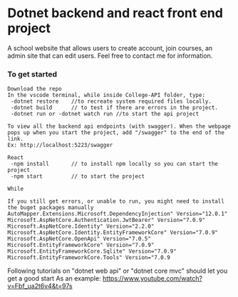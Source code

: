 # Dotnet backend and react front end project

A school website that allows users to create account, join courses, an admin site that can edit users.
Feel free to contact me for information.

### To get started

    Download the repo
    In the vscode terminal, while inside College-API folder, type:
     -dotnet restore	//to recreate system required files locally.
     -dotnet build		// to test if there are errors in the project.
     -dotnet run or -dotnet watch run //to start the api project

    To view all the backend api endpoints (with swagger). When the webpage pops up when you start the project, add "/swagger" to the end of the link.
    Ex: http://localhost:5223/swagger

    React
     -npm install 		// to install npm locally so you can start the project
     -npm start			// to start the project

    While

    If you still get errors, or unable to run, you might need to install the buget packages manually
    AutoMapper.Extensions.Microsoft.DependencyInjection" Version="12.0.1"
    Microsoft.AspNetCore.Authentication.JwtBearer" Version="7.0.9"
    Microsoft.AspNetCore.Identity" Version="2.2.0"
    Microsoft.AspNetCore.Identity.EntityFrameworkCore" Version="7.0.9"
    Microsoft.AspNetCore.OpenApi" Version="7.0.5"
    Microsoft.EntityFrameworkCore" Version="7.0.9"
    Microsoft.EntityFrameworkCore.Sqlite" Version="7.0.9"
    Microsoft.EntityFrameworkCore.Tools" Version="7.0.9

Following tutorials on "dotnet web api" or "dotnet core mvc" should let you get a good start
As an example: https://www.youtube.com/watch?v=Fbf_ua2t6v4&t=97s

<!--
https://www.notion.so/07f326a24db34eec8f9f7bea2c7f22b4?v=6a8d9729ff0a46a48758fbc489275087&p=d171fd63d9bd4e10b7bf631023d0f7f0&pm=s





























vid 20
[20220518_130639]
[06:21] installing router with -npm install react-router-dom	//document object model.
 [21:30] 	///this is to be able to navigate to a new page. [21:30] importing it in App.jx
		import { BrowserRouter as Router, Route, Routes} from 'react-router-dom';
	26:00 explanation of Routes
[28:30]// coding in Home.jsx -it's the homepage.  Introducing <> JSX fragment or React.Fragment.	Note. return ()  you need brackets if you are using more than one element.
//In App.js, we are including different pages with Router, routes and route [38:16]
31:00 TIP "If you have many things in the return statment, use a ( ) bracket"
	Also, you can use <> </>  JSX Fragment
 35:00 creating different paths or links. with <Routes>
	<Routes>
          <Route path="/" element={<Home />} />
          <Route path="/courseList" element={<CoursesList />} />
        </Routes>
										//Using functions
										function VehicleList() {
											const vehiclesRegNo = [
											{regNo: '66'}, {regNo: '61'}, {regNo: '32'},	//is this an array of string? or objects?
											];
											return(
												<table>...</table>
											);
										}

										//We are assinging the data (regNo) to a new const newList
										const newList = vehiclesRegNo.map((objectsOrX) => {
											return objectsOrX;	//newList will become an array of objects if you return the whole thing. It's dynamic
										});						// if you return objectsOrX.RegNo then it will become a list of string.

										//Example 2	Here we instantiate a new type with a property vehicleItemProperty to hold all the things inside vehiclesRegNo.
										{vehiclesRegNo.map( (propName) => (
											<VehicleItem vehicleItemProperty={propName} Key={propName.regNo}/>
											)
										)}
										vehiclesRegNo.map // vehicles has a lot of car objects. vehiclesRegNo is
													 // an array of objects. map is an advanced for loop
													 // that loops through the entire list.
										variableName 	//... accessing what's inside, so it's a property

										VehicleItem vehicleItemProperty	// here we create a new instance of VehicleItem.
															// "egenskapen" is what he calls VehicleItemProperty.
															// is vehicleItemProperty the name? No, It's a Dynamic property.
															// Which we can use as argument else where.

										[40:43]//Example 3 A function that recieves VehicleItemProperty [40:43]
										function VehicleItem({ vehicleItemProperty }) {
											return(
											<tr>
											<td>{vehicleItemProperty.regNo}</td>
											</tr>
										);?}
										//OR we can use props to access everything without knowing what's in it.
										function VehicleItem(props) {	// props can be used to get EVERYTHING in VehicleItem.
											console.log(props);			// Or we can use function VehicleItem(vehicleItemProperty)
										}
										////////////////[1:46:00] How to use a function that creates an action on click in a page777777777777
										const onEditClickHandler = () => {
											console.log(`ska uppdatera bilen ${vehicle.regNo}`)	//'' and ´´ is different or `` shift click
										};
											//and you place the other part on a html element
										<span onClick={onEditClickHandler}>	//if you place {onEditClickHandler()} the bracket () means do it all the time.

										////////////////////////////////////////////////////////////////
42:00 Building Navbar. //It should be placed below <Router> and above <main>
		46:00"Don't bother typing the li and u tags. We''' be removing them"
!NOTE!//he uses id='navbar' and className="text-primary"
			id's for bigger parts/sections and className for miscellaneous
37:40 Lär dig react ORDENTLIGT -Michael Gustavsson
[41:00]Creating Navbar(){}	//theres a wrong way to do it (without using import { NavLink }
	///With this we place two pages. A Start sida and lager fordon, which shows list of cars.
[1:23:00]//CReating AddVehicle(){} [1:23:00]. With the form tags filled in AddVehicle.jsx, we include the route -link to the new page in App.jsx
	///and add the button in the navbar to the new page.
1:28:00 FORM Creating Put method.

const [useCourseNum, setCourseNum] = useState('');	//<--

  const onHandlerCourseNumTextChange = (e) => {
    console.log('texten är ändrad');
    console.log(e.target.value);
    setCourseNum(e.target.value);	//
  };

	<div className="form-control">
              <label htmlFor="">Course Number</label>
              <input
                onChange={onHandlerCourseNumTextChange}
                value={useCourseNum}	//<--
                type="text"
                id="courseNumber"
                name="courseNumber"
		/>
	</div>

									[2:05:20]/////////////////// Sending vehicles to database/////////////
								const saveVehicle = async (vehicle) => {		//the above function didn't have anything inside the ()
									const url = `${process.env.REACT_APP_BASEURL}/vehicles`; //changing the link
									const response = await fetch(url, {
										method: 'POST',
										headers: {
											'Content-Type':'application/json',
										},
										body: JSON.stringify(vehicle),
									});
									console.log(response);

									if(!response.status >= 200 && response.status <= 299){
									console.log('Bilen är sparad');
									console.log(await response.json());
									} else {
										console.log('Det gick fel någonstans');
										console.log(await response.json());
									}
								};		//you do use semi colon here...


  //In the console, we see "SyntheticBaseEvent" -"Det är häftiga saker detta" //I need to think in this way when I see complex functions.
	//"Det man är ute efter är " target: input#regNo
							<NavLink to='/add'>Lägg till</NavLink>
						[1:33:0 ]//Data bindning	[1:33:0 ] First we build for "Registreringsnummer". Now we build the remaining [1:47:30]

							<input value={regNo} type='text' id='regNo' name='regNo' />	//we want to get a input value={regNo} and we want to bind it.
							<input onChange={onHandleRegNoTextChanged} value={regNo} type='text' id='regNo' name='regNo' />	//onChange={onHandleRegNoTextChanged} -this tracks what's being changed in the textbox??

							//[1:33:30] we need to import useState and define addVehcile function
							import { useState } from 'react';

							function AddVehicle() {
								const [regNo, setRegNo] = useState('');		//this makes regNo be accpeted at the value={regNo}

								let vehicle = {			//we are creating a vehicle object
									regNo: regNo		//since both have the same name, you can simply have it as regNo.
								}

								const onHandleRegNoTextChanged = (e) => {
									console.log("Text är ändrar")
									console.log(e.target.value); ///the console.log just displays it for us to see in the debugeer
									setRegNo(e.target.value);	//this records what you type in the form.
								}

								const handleSaveVehicle = (e) => {
									e.preventDefault();		//what does this do????

									console.log(vehicle);
								}

								return (
								<>
								<label htmlFor=''>Registreringsnummer</label>
								<input
								onChange = {onHandleRegNoTextChanged}
								value={regNo}
								type='text'
								id='regNo'
								name='regNo'
								/>
								);
							}
					//Adding the rest of the properties [1:50:27]
					[2:00:00]//Adding an img DEFAULT item to function AddVehicle().. [2:00:00]
					[2:03:26] [2:05:20] // saveVehicle(vehicle) => { }		//to database [2:03:26] [2:05:20] there is code below


					[2:04:00]//Loading a list of vehicles through Get method [http {"list"}] [2:04:00]
					const loadVehicle = async () => {
						const url = `${process.env.REACT_APP_BASEURL}/vehicles/list`; //we are using back ticks ``
						const response = await fetch(url);

						if(!response.ok){
							console.log('Hittade inga bilar, eller så gick något fel');
						}
						setVehicles(await response.json());
					}

2:11:00 Method for sending data to the database.
	Also where to see the incoming data in the console.
Error -I am pasting the wrong address.. Not sure if it needs to be get all vehicles or link for the post method...
						//we returned empty console.log(await response.json()); which gave an error.
						"Find out why after the break!"[2:15:00]
2:16:00 	We will not learn about how to set requirements on what to properties to have when sending a Post request.
			And those information will be found in the API documentation.
	ERROR I had an 404 error and not sure what I changed, but seems to work!?

	const saveCourse = async (course) => {
    const url = `${process.env.REACT_APP_BASEURL}/courses/AddCourse`;
    const response = await fetch(url, {
      method: 'POST',
      headers: {
        'Content-Type': 'application/json',
      },
      body: JSON.stringify(course),
    });
	---------------------------
	<form className="form" onSubmit={handleSaveCourse}>
            <div className="form-control">
              <label htmlFor="">Course Number</label>
              <input
                onChange={onHandlerCourseNumTextChange}
                value={useCourseNum}
                type="text"
                id="courseNumber"
                name="courseNumber"
              />
            </div>

										[2:19:30] Quick explanation on how the methods are connected. saveVehicle and the above. [2:19:30]
										2:31:43//Edit vehicles 2:31:43		process{a) create a EditVehicle.jsx file. You'll have funtions there and then export it.
																			b) in App.jsx, you'll import it and add the <Route path='/edit/:id' element={<EditVehicle />} />}
2:33:00 So far the Routes are looking like this
		 <Router>
      <Navbar />
      <main>
        <Routes>
          <Route path="/" element={<Home />} />
          <Route path="/courseList" element={<CoursesList />} />
          <Route path="/addCourse" element={<AddCourse />} />
          <Route path="/editCourse/:id" element={<EditCourse />} />
        </Routes>
      </main>
    </Router>
										2:35:00//  import { useNavigate } from 'react-router-dom'; //we use this to navigate "kod mässigt?"
	function onEditClickHandler() {
		navigate(`/editCourse/${course.courseId}`);
	  }

2:39:00 Using incoming id to EDIT a object PUT method
						import { useParams } from 'react-router-dom';
2:42:00	initiate it :   const params = useParams();

	useEffect(() => {
		fetchCourse(params.id);
	}, [params.id]);

	const fetchCourse = async (id) => {
    const url = `${process.env.REACT_APP_BASEURL}/courses/${id}`;		//we use the id that is from params
    const response = await fetch(url);

    if (!response.ok) {
      console.log("Couldn't find course, or something went wrong...");
    }

	const course = await response.json(); //<-- here we have the entire object, with id...
    console.log(course);
    setCourseId(course.courseId);
    setCourseNum(course.courseNumber);
    setCourseName(course.name);
    setDuration(course.duration);
    setDescription(course.description);
    setDetails(course.details);
  };
										2:55:00		//	making the Put fucntion and the save function
										[3:10:00]//Adding extra steps to hide or veiw data [3:10:00] Adding an ResponseVeiwModel in Vehicles-API,
											//creating JsonSerializer in [HttpGet("list")] method
										2:20:00?//Documentation for swagger 2:20:00? [ProducesResponseType(StatusCodes.Status200OK)]
										2:33:00//<PropertyGroup> settings 2:33:00
2:53:00 Putting together two properties or Joining them... ex: vehicleName: 'Volvo XC90'
			setMake(vehicle.vehicleName.split(' ')[0]);
			setModel(vehicle.vehicleName.split(' ')[0]);

										2:53:00// Om Async await. tre olika sätt att kommunicera.
2:55:00 Micheal shows the API endpoints.. not entirely :'(
2:58:... We see how to use id to send the request. But it's a bit confusing.
	After getting the object. A) we set it in useState.
	B) we use it in value={useCourseId} in the html
			<input
              onChange={onHandlerCourseIdTextChange}
              value={useCourseId}
              type="hidden"
              id="courseId"
              name="courseId"
            />

	C) when onChange={onHandlerCourseIdTextChange}, if change happens, we store that in useState
		const onHandlerCourseIdTextChange = (e) => {
			setCourseId(e.target.value);
		};

	D) Finally, when save btn is pressed, we send the data
		const handleSaveCourse = (e) => {
			e.preventDefault(); //don't act (form) in the standard way when we submit(to empty field, reload page, etc).
			const course = {
			  courseNumber: useCourseNum, //if both variables have the same name, you can simply use it once 220518_13 1:45:00
			  name: useCourseName,
			  duration: useDuration,
			  description: useDescription,
			  details: useDetails,
			};

			console.log(course);
			saveCourse(course);  //Ans: We don't need to send the object with id...
		};

		const saveCourse = async (course) => {
			const url = `${process.env.REACT_APP_BASEURL}/courses/ReplaceCourse/${useCourseId}`;	//It's so easy to make error with the api link..
			const response = await fetch(url, {
			  method: 'PUT',
			  headers: {
				'Content-Type': 'application/json',
			  },
			  body: JSON.stringify(course),
			});
			console.log('Here is the response:');
			console.log(response);
			if (response.status >= 200 && response.status <= 299) {
			  console.log('Course is saved');
			} else {
			  console.log('something went wrong while saving course');
			}
		};

										3:04:00//MicroServices 3:04:00. Kuberneties is a deligating service/program that does the smart architect for you
3:14:00 showing the right way to have backend code in Node js?
	It needs to be a ResponseViewModel that is being returned
3:26:00  I need many to many relationship between users and courses they are studying..
- you should choose a category, choose a course, look at the detail, then register to the cours
									3:27:00//Talking to external API 3:27:00







vid 19
[20220518_091607 09:50] React Router
05:00 css, shows what changes he's made
// ESLint. [17:00] Helps you with javascript coding. [21:00] Repetition
	///Font awesome is mentioned to bring fonts.
	//More explanation regarding how Javascript works [36:30]
		"You can use props instead of a specific {object?}" with curly bracers, you break down and choose specific object
// Adding a Component Folder [50:45]
[45:37] How to DEBUG with the browser
1:15:00 creating the navbar
// [1:15:30] Moving the css files from Public folder to src Folder (change the script or code from index in Public to App.js in src Folder
1:21:00 right click the reload icon on the browser to empty cashe
// [1:23:30] adding edit and delete logo in the VehicleItem.jsx
// Händelse hantering. ie edit and delete logo, adding functions..
1:25:00 place the fontawesome in public>index.html //where the "root" id is.
// [1:48:00] USing an API!
	/// starting the API with -dotnet run
	///You might have to change the port. Go into Properties and launchSetting.json
1:33:00 cloning the react project from github.
1:40:00 onClick event. On edit method

Getting the api endpoints |Life cycle hook event
1:49:00	"IF YOU HAVE PORT PROBLEMS" in launchSettings.json
	/// change the port to something else. 7247/7237 and 5246/5146?  <- This is how we let the react get data from mvc backend project
[1:51:00]//  Building function to bring the data //LOADING in the API data
	// we need a useEffect funtion to use the incoming url BUT YOU will get an error
2:01:00 "We get an error" Failed to fetch...

2:01:00] We add the JS port to the .net API by adding it in the Program.cs
builder.Services.AddCors(options => {
	options.AddPolicy("WestcoastCors", policy => {
		policy.AllowAnyHeader(); policy.AllowAnyMethod();
		policy.WithOrigins("http://127.0.0.1:5500", "http://127.0.0.1:3002")
	})
})
"Spent MANY hours on this error. My api didn't have an https, it just had an http. So the link I was calling from the react was wrong. "
"answer was given in 2:36:00
// Changing the link from hardcoding it to moving it to a proper place
[2:08:30]"Placing it in .env" inside the root folder.  with REACT_APP_BASEURL

		const url = `${process.env.REACT_APP_BASEURL}/vehicles/list`;
		const reponse = await fetch(url);
				//Dont forget to restart your React app
// the useEffect() DANGER. [2:27:20]
	///Don't fully understand how the flow of this works. But he explains during the end of the video a few times.
		"needs two function, the second function does a update-method."
		///If you see just square breackets, it means it's expecting an array
2:24:00 using useState

vid 18 0809
[20220517_130531]
[41:32] We are convinced that react is the shit. And it starts here
53:00 installing node
1:29:00 installing react app
/REACT
		///	-npx create-react-app .		"The dot . meanns make the project inside the folder called react-app? YES
		/// -npm install 		//You need to have node_modules in your project. BUT I DID. Couldn't get the website to launch without it
		///	NOT NEEDED UNLESS...-npm i -g npx 	"-g means to install the name npx" i means..
		///	-npm start
		///
		/// Had an issue with "npm" not working(windows) ERROR: global, local deprecated...https://github.com/npm/cli/issues/4980
			///solved it by following the link above.
// FInd jobs close to you and see what they need <<<<<<<<<<<<<<<<<<<<<<<<<<<<<<<
>rm -rf nameOfTheFolder		//this deletes the folder
    >mkdir react-app
    >npx create-react-app .

1:41:00 Explanations for what all files do
	package.json is aslo called npm package file.
[1:43 40]	Two extensions to help with code. Jest and Jasmine
[1:53: 20] Extension neede ES7: ES7 React/Redux/GraphQL/React-Native snippets
	//Jasmine - Behavior-Driven JavaScript
[1:55:00]// after deleting things, we are coding in src Folder, in index.js
2:00:00	babeljs.io//Babel - tranforms JS to "real" js? Turn JS to another format, like scriptJS
// We create a new file called App.jsx, there we are the html things,
	// where we export and then import into index.js in the same src Folder.

2:16:00 Learning how to create a component that can be used inside App.jsx
2:20:00 A Module has multiple components.
2:35:00 Had an issue with a component cause I imported wrong.
[2:41:00]// Creating CSS . //Making things dynamic, as in using properties
[2:51:00]// from data?  // [2:58:35] Placing in huge data and calling
3:00:00 used a array and used them in the component with .map function.
3:04:00 But instead, we would like to send the whole array!
3:10.00 Destructuring... {}//don't FORGET to add the curly bracers
		Instead of porps, if you know whats coming in, you can call it by its name {don't FORGET to add the curly bracers}so you can skip using "props"

		function CoursesItem(props) {
  console.log(props);
  return (
    <tr>
      <td>{props.course.CourseNumber}</td>
      <td>{props.course.Name}</td>
      <td>{props.course.Duration}</td>
      <td>Things</td>
    </tr>
  );
}

export default CoursesItem;




[3:11:50]	//it in VehicleList.jsx  // Short summary
3:11:00 How components work. Is it better to use .map on a parent component instead of sending it down?
	A. We create a simple, empty component (<Vehicle_list />), in there there are tons of code and a head and body table that will show a list of vehicles. We'll have a simple component to display the repetetive vehicle list.
    //Since I don't care much for mastering programming with code, I should be able to maintain it for a job, its the entry to IT. What will I move to? Writing? managing people? Manager! A guy from Uppasala university named it as soon as he heard me explain what I like. Managers are quite dumb?
    https://github.com/MichaelGustavsson?tab=repositories



vid 17
[1:56:00][20220517_090026]	Razor pages  Creating Add car function

vid 16
[20220512_090134] Starts by talking about the project, maybe continues with the jsAPp and Razor pages starts at [2:31:00]
 - js the definitive guide 7th edition
 learning javascript Ethan Brown, JAva script design patterns Addy Osmani

vid 15
[20220511_125700] search functions and more. AT
19:00 creating HttpPost method
//NOTE //don't use model as a variable name "model" since in MVC it is being used as a ley word
36:00 //you don't need to add asp-controller=" " if you are getting it from the same somethingsomething..
42:00 using a tag in the view model to alter the name of the property so you can have a unique/diff name for display. RegNo can be turned to RegistrationNr on the web
		[Display(Name = RegistrationNr)]
1:31:00 sudo class? css based on the condition of an element. ex hover
			.btn:hover {
			  background: #888;
			  color: #333;
			  font-weight: bold;
			}
1:41:00 TIP. Before you complete the whole method, you can create how it will look like when completed, before building the method
	 [HttpPost("Create")]
        public async Task<IActionResult> Create(CreateCourseViewModel course)   //don't use model as a variable name since in MVC there is key word "model" is being used
        {
            if (!ModelState.IsValid)
            {
                return View("Create", course);
            }
            return View("CourseSavedConfirmation");
        }
2:08:00 completed post method. Starting of how to creat a global css variable for color.
2:16:00 moving css to another file.
2:27:00 We start the JS app.!!
2:31:0 install live server

vid 14
20220511_100737 --------------------------------
We are creating the Details page. 18:00	You need [HttpGet("Details/{id}")] above the method.
"TIP Before building the method or JavaScript, try testing if you can reach the site!!!"
27:20 slice(0, -1) javaScript method where you take a string and choose which part you want to keep and which to remove.
			0 means starting from 0 index, and -1 is removing the last index.
45:00	Working on Details method.
49:00  GOt an error:	Operator '??' cannot be applied to operands of type 'Task<CourseViewModel?>' and 'CourseViewModel'
		//Due to course variable missing a await...
		method for detail method.
1:13:00 css for detail page

[1:38:30] Needing Json serializer settings so program can read incoming data
[1:55:00] We create a model class VehicleServiceModel where we put in the hosting link and Json serializer through constructor so we can call it in the methods.
[2:23:50] PRESENTATION on MVc model? The timestamp will show you what Action methods can return
[2:35:00] Setting up app.MapCOntrollerRoute in Program.cs to automatically route to a certain place?

vid 13
20220510_130556 Continuing css----------------------------------------------
	17:30	aspect ratio calculator. working with img is hard in webapplication. //Tip: Get pictures that are 2000-5000 px big.
    23:00 WHich picture format to use? If its a foto: jpg, a drawn thingy: png, Else svg?
		33:00 never re-use id on the same page twice id="navbar"
35:00 Using javascript to have a pop up effect when you click on a container
	 &nbsp; non breaking space?`45:25
1:26:00 still building the pop up effect on items. 1:31:30 Explanation. Error with JS, needed to remove a line below at line 31.
1:49:00 Css for the pop up effect
		2:34:10 creating a button
	3:00:00 Moving css code to another file, and using @RenderSection("styles", false) in the @ _Layout.cshtml
		"similarly for scripts"
3:12:00 how to place a javascript file in the right index file.

vid 12
[20220510_090125]
05:30 ish, in app.development.json, we can change the port number where the project starts.
29:00	To be able to run the debugger with both projects in the main folder, you need to remove .vscode folder everywhere
except the main project folder.
In the launch.json folder. We are changing
			"program": "${workspaceFolder}/WCC-API/bin/Debug/net6.0/WCC-API.dll", to
			"program": "${workspaceFolder}/Clients/MvcApp/bin/Debug/net6.0/MvcApp.dll",
					In "env": we'll add another line, so it looks like this
					"env": {"ASPNETCORE_ENVIRONMENT": "Development",
							"ASPNETCORE_URLS": "https://localhost:5000"}
	We also add another element for API project, where there is two difference.
	  "program": "${workspaceFolder}/WCC-API/bin/Debug/net6.0/WCC-API.dll", and
	  "ASPNETCORE_URLS": "https://localhost:5001"							Look at 35:30

In the task.json folder. We are changing         "${workspaceFolder}/WCC-API/WCC-API.csproj", to "${workspaceFolder}",
													So removing the path and leaving the root folder.

-------------"This way you can run different projects together in the debug mode"--------------
A bit confusing, but we are changing the element with API to 5001 and changing the development.json in the MVC-APP to 5001...
49:00 In MvcApp, in appsettings.Development.json, you change the port to 5001 when you want to debug, otherwise have the default or where the web site is run on.
"YOU CAN have the same ip port for debug, then you need to make sure you're not running the program while debugging..."

52:30 NOTE: Run the api first (debugging), then the client
50:12 To know which port number you need to have in MVCapp, run the API project with dotnet watch run, and use that port

"LOAD DATA"
56:00	If you want to add in data automatically, you can follow here.
	///After filling in the code 1:06:00
	"dotnet ef database drop --force" and "dotnet ef database update"

1:39:00 ViewBag is dynamic and ViewData is like a dictionary?
//----------------------HTML and CSS----------------------// 1:36:00
1:49:00 creating nav bar. //obs! navbar needs to be id="navbar" and not class...1:52:10
	ul>li*4>a creates a list of a tags
1:55:00 	rem means relative to default value, 3 rem is 3* default
2:05:00 CSS babyyyyyy
2:10:00	We used fonts from Font-Awesome ///step 1 Choose a logo https://fontawesome.com/search?s=solid%2Cbrands
	///step 2.https://cdnjs.com/libraries Search for Font-awesome
	"How to place a logo, do the above steps"
2:19:00 Tip! Keep your css organised. Have your elements up, and classes below.
2:32:00 Creating a link to Våra bilar
2:42:00 Why isn't the image link working?
2:43:00	//Building the Course list page, trying to add img to the list.
2:58:00 //Fixing gallery-wrapper. with display: grid; grid-template-columns: repeat(4, 1fr);

vid 11
[20220505_130015 30:00]
	//We are building a MVC model and not Razor pages, so we deleted the css file, js file and erase everything except the @RenderBody() in the sharedLayout page.
	https://fonts.google.com/specimen/Poppins?query=poppins
	06:06 adding fonts to the library (Poppins and Roboto are simple)
	10:30 Adding the css styling to the _Layout.cshtml file
	<link rel="stylesheet" href="~/css/styles.css">
	19:40 //We have a controller(Vehicles), in it a method called index(). We create a View-file that will run the Index() method
	"So that file will be called Index.cshtml". 23:00. "We create a new Razor page file but delete the razorpage code and controller extention"
			"-since we are using a MVC project." With CS-code, we don't have any handholding so we have to create all the files ourselves.
	[32:00]//with @ _Layout.cshtml (the main page) we can add the different tabs in the page
	33:00 adding a nav tab with a link a-tag in _Layout.cshtml
	                <li><a asp-controller="Courses" asp-action="Index">Courses</a></li>

	"short hand for createing elements" ul>li>a "will create unordered list, a list and inside a link"
	[35:00]//HttpClient(); [35:00] Using Tag helper in the cshtml file to conntect to the controller.
	asp-controller="Vehicles" asp-action="Index"

Connecting to the API 40:00
	///We add our Get-method [41:19]
	[51:38]using var http = new HttpClient();
	var response = await http.GetAsync(url);
	///url is "https://localhost:####/api/v1/vehicles/list
	///Talk about Garbage collector
	57:39 "Under the map .vscode > launch.json > you can change in which order things are run"
	1:01:00 "How to debug and look at what's coming in"
//We run into an error when we try Debugger
	We solve it by running the api and the mvcApp in different VS-code. Due to mapstructure mechanics,
	the debugger runs everything at once. 58:00
	"You can run the debugger .NET Core Attach but you need to type something to make it work, its an extension maybe?" 1:26:00
1:20:00 Back from break. HTTPS development certificate
	If you don't have this, you can run the Terminal as Admin and type
	-dotnet dev-certs https --trust
//Second debugger run 1:30:00
1:31:00 //Creating a View Model 1:31:00 to take in the data thats coming in.
	The data thats coming in is screwed and since it doesn't match our viewModel properties, we need to fix it. 1:37:30
1:45:00 "Model folder in MvcApp is for classes which has methods that talks to the REST api"1:45:00
		Is that affärs logik, in the presentation picture?
///Instead of using in Courses Controller
	var options = new JsonSerializerOptions
      {
        PropertyNameCaseInsensitive = true
      };
								///You can use in the CoursesViewModel.cs, but it will clutter the file. 1:48:300
								[JsonPropertyName("CoursesId")]	//so we don't use this

1:54:00 using VehicleServiceModel to JsonSerializerOptions and returning the base url for the method.
1:52:00 //Moving the logic above to the right place, which is the Model folder. 1:52:00
1:55:00 //creating baseUrl in appsettings.Development.json so it can be reused. 1:55:00
	_baseUrl = $"{_config.GetValue<string>("baseUrl")}/course";

//Using Repository Pattern by creating a CourseFunctionsModel file under Model folder, and having the functions
that has to do with talking to the API in there. 2:00:00 around here

			//Theory.
				///Michael is showing 2:30:000 how you can send ViewData from the Controller [ ] This could be worth experimenting
			In controller: ViewBag.Message = "Passa på at köpa...";  In View file: <div>Dagens meddelande är: @ViewBag.Message</div>
			2:35:00///In Program.cs you adjust how the routing is done.
				app.MapControllerRoute(
					name: "default",
					pattern: "{controller=Home}/{action=Index}/{id?}");

					/// You can use HTTP tag above the methods or Class file where you change the name of the default route.
					[Route("[controller]")] above the class CourseController, can be changed.
					"If you dont have any Http tag above a method, by default it's [HttpGet]"
			Razor notes @ symbol can be used in different ways. 2:45:00
	//CoursesController
		public async Task<IActionResult> Index()
			{
				try
				{
					// ViewData["CourseID"] = "A million ID's";
					var courseService = new CourseServiceModel(_config);
					var courses = await courseService.ListAllCourse();
					return View(courses);
				}
				catch (System.Exception)
				{
					throw;
				}
			}

	//Courses>Index.cshtml
			@model IEnumerable<MvcApp.ViewModels.CourseViewModel>

			@{
				ViewData["Title"] = "Available Courses";
			}
			<h1>@ViewData["Title"]</h1>

			<article>
				<section>
					@* <div>Hey @ViewData["CourseID"]</div> //this is commented out *@
					<h3>Check our available courses</h3>
					@foreach (var course in Model){
						<div>
							<a asp-controller="Courses" asp-action="Details">@course.CourseNumber @course.Name</a>
							<p>@course.Duration</p>
							<p>@course.Description</p>
						</div>
					}
				</section>
			</article>

2:58:00	//We are adding a @ tag in the View file to tell where the data is coming from
	@model IEnumerable<MvcApp.ViewModels.CourseViewModel>
	///We fill in the view file with @ tag helpers to bring in the data. I don't fully follow here. [ ]
//We need to have HTTP tags above the methods to diffrentiate them. ??? asp-action="Details" didn't help...
		<a asp-controller="Courses" asp-action="Details">@course.Title</a>
		///asp-controller="Courses" means it will look at CoursesController. ///You don't need to type COntroller.
		///asp-action will search for the method name, BUT why didn't it work?
3:09:0	with [HttpGet("{id})], the methods stay unique, otherwise they are the same (ERROR AmbiguousMatchException)
3:12:00 //BAD practice. You must send in the return View("what the method name is", object)


vid 10
20220505_090110 MVC PROJECT
"Links"
app.diagrams.net 	For building diagrams. //under software, you will find database diagrams
namecheap.com 		"Domain names, "
netify.com - where you can host your website (react or html/css)

[ 1:21:30]	Theory starts on WEB
		Utvecklingsverktyg -1:22:10
		Hosting - 1:28:19	Exekveringsmodeller??(client or serverside)
		MVC design mönster 2:00:00

"mest vanligaste design mönster idag?" 	In ASP,pure JS = it's MVC.  React/Single page app = MVVM

//MVC asp code starts at [2:19:30??]
-dotnet new mvc -n MvcApp

-dotnet sln add Clients/MvcApp/		"Connecting the project with the MVC. OBS be on the parent folder"
//Client is a new folder that you can create with -mkdir Foldername
	"för att bli en duktig utvecklar måste man förstå, inte som de googlande utvecklare"
//Deletes folders and content from js and css [2:49:00]. At [2:59] he adds the Html: 5 semantic? in the _Layout.cshtml
	@RenderBody()
2:43:00 How to publish 	>dotnet publish
2:49:00 Start deleting unwanted files
2:56:00 editing _Layout.cshtml
	use autocomplete "html5" to auto complete html template.

Vid 9
20220505_090110 	There was discussion on [authenication] tag not working.
		discussion on what framework is good
	04:00 He mentions working with cookies is easier. I NEED A TUTOR, How do they learn all this
	40:00 we are git-cloning ITHS-STHLM-Westcoast-Cars-Starter

	43:00 Display of whats in the Auth controller from the project!!
	48:30 < ls -al // shows all the files in the folder
			< rm -rf .git 	//removes the git file. After this he creats a new git
							< git init, git add ., git commit -m "init"
			Disscussion on droping the database when creating new coloumn. You don't need to. Just set it to null when it's deleted.
			Unless when we added manufacturers.
	51:40 app.diagrams.net
	1:21:00	Presentation. WHat are the tools, hosting sites, where there api's end up?
			cheap hosting namecheap.com, app.netify.com?
	2:17:00 starting the web?
	2:20:00 dotnet new mvc -n... starts creating the project
	2:22:25 starts coding. Installs: > sln add. Clients/MvcApp/  ...// adding a mvcapp?

Vid 8
20220504 13...
		05:00 UsermManager<IdentityUser> is needed
		//Constructor will look like this
		public AuthController(IConfiguration config, UserManager<IdentityUser> userManager, SignInManager<IdentityUser> signInManager)
        {
            _signInManager = signInManager;
            _userManager = userManager;
            _config = config;
        }
		00:09:30 creating a Post method [HttpPost("register")] to register a new user...
        23:00 checking user password
		34:00 Refactoring CreateJwtToken
		39:00 registering a user acction that can login.
		1:22:00 added claim IsAdmin in RegisterUserViewModel
		1:25:00 user, new claim("Admin", "true"));
		2:30:00 Use Roles
			add RoleManager<IdentityRole> in AuthController as dependency injection


 Vid 7
20220504_morning 12:00 If your getting Michaels project from github, do a >>dotnet restore .Due to bin and obj being ignored by his github, which you need.

		25:00 var claims = new List<Claim>{
					new Claim(ClaimTypes.Name, userName),
					new Claim("XYZ", "Value")
				};
		41:18 how to protect your endpoints with[Authorize]
		46:00 How to set up shortcut on URL in postman (New Environment)
		51:00 Pipeline, fixing middlewear
		59:00 adding "app.UseAuthentication();" in program.cs
		1:25:00 configure authentication in pogram.cs
			//Authentication configuration
			builder.Services.AddAuthentication(options =>
			{
				//defaultAuthenticationScheme and DefaultChallengeScheme
				options.DefaultAuthenticateScheme = JwtBearerDefaults.AuthenticationScheme;
				options.DefaultChallengeScheme = JwtBearerDefaults.AuthenticationScheme;
			}).AddJwtBearer(options =>
			{
				options.TokenValidationParameters = new TokenValidationParameters
				{
					ValidateIssuerSigningKey = true,
					IssuerSigningKey = new SymmetricSecurityKey(
						Encoding.ASCII.GetBytes("Kasdf kje+dsg ksajf 98u4tlxc vfcdsjfg498a lmöasdflkerp")
					),
					ValidateLifetime = true,
					ValidateAudience = false,
					ValidateIssuer = false,
					ClockSkew = TimeSpan.Zero
				};
			});

		1:39:00 Moving the key into appsettings
		1:44:00 pasting the auth token into the auth tab in Postman... You first need to run the login method to get the auth token, now you use it on other places where it is needed.
		1:47:00 [authorize(policy: "admin")] - to restrict who has asscess to the methods
        	You define these policies in program.cs
			//Configure and create policies
			builder.Services.AddAuthorization(options =>
			{
				options.AddPolicy("Admins", policy => policy.RequireClaim("Admin"));
			});
        2:00:00 new information on the token.
        2:16:00 when using auth token, use Bearer token (under Auth tab)in Postman
		2:20:00 downloading Nuget aspnetcore.identity, JwrBearer, FrameworkCore, Sqlite, Tools,
			Microsoft.AspNetCore.Identity by Microsoft
			Microsoft.AspNetCore.Identity.EntityFrameworkCore by Microsoft
			Microsoft.EntityFrameworkCore by Microsoft
			Microsoft.EntityFrameworkCore.Tools by Microsoft
			Microsoft.EntityFrameworkCore.Sqlite by Microsoft


        2:27:00 building the ApplicationContext (Db connection)
		2:34:00 configuring middleware for Identity	in program.cs

        2:45:00 settings for password, etc..

Vid 6
220503 13.. more . Around 2:30:0 we start with security. he creates a security demo, which I'm not sure if its connected to the project
		we start with building methods for the repo class.

		04:00 Question. In Category/Manu..Repo We have a SaveAllAsync(). code> return await _context.SaveChangesAsync() > 0;
		09:00 for controller to get in repo class with its own context manupilation, we need dependency injection.
		builder.Services.AddScoped<IManufacturerRepository, ManufacturerRepository>(); //for the sake of getting a class that is instantiated.
		17:00 fixing automapper for Manufacturer. There was a mistake.<!!>// hot reload doesn't work with program.cs or Automapper.
		HOW TO add relationally connected database
		26:00 creating AddVehicleAsync WITH manufacturer(connecting table) //manufacturers is the parent table.

			public async Task AddVehicleAsync(PostVehicleViewModel model){
				//we need the right manufacturer (name == model.Make)
				var make = _context.Manufacturers.Include(c => c.Vehicles).Where(c => c.Name!.ToLower() == model.Make!.ToLower())
				.SingleOrDefualtAsync();

				if (make is null)
					throw new Exception($"Tyvärr vi har inte teillverkaren {model.Make} i systemet.");

				"converting to vehicle from postvechleveiwModel"
				var vehcileToAdd = _mapper.Map<Vehicle>(model);

				"Now we are in the vehicle class/table"
				vehicleToAdd.Manufacturer = make; //make is the correct manufacturer.
				"adding the vehicle to the database. " // vehicle is the child. 		Should there already exists a manufacturer to be able to add a vehicle? A. YES
				await _context.Vehicles.AddAsync(vehicleToAdd);
			}
				So you need to do two things. Add .manufacturer to the vehicle and add the vehicle to the db
				Or three things. Find the right manufacturer, add the manufacturer to the vehicle, add the vehicle to the db.
										"This is not a connection table. it is 1:many"
				//NOTE: Manufacturer(parent) has Icollection<Vehicle> Vehicle {get; set;} = new List<User>();
				// 			User has	public int ManufacID{get;set;}, [ForeignKey("ManufacID")], public Manufac Manufac {get; set;} = new Manufac();

		40:00 Important to do saveall before the request leaves the endpoint.
		44:00 Business rules. Besiness demands certain mechanics.  ex: we don't allow products from this company. Then it's vital that developers knows this in and out.
		1:36:00 Changing the link (bymake/{make})] to ("{id}/vehicles") 1:43:00 and using [FromQuery] in the argument (1:39:50)
		1:54:00 Getting all vehicles belonging to a manufacturer.
			public async Task<List<ManufacturerWithVehiclesViewModel>> ListManufacturersVehicles(){
				return await _context.Manufacturers.Include(c => c.Vehicles)
				.Select(m => new ManufacturerWithVehiclesViewModel
					{
						Manufactror = m.Id,
						Name = m.Name,
						Vehicles = m.Vehicles.Select(v => new VehicleViewModel{
							VehicleId = v.Id,
							RegNo = v.RegNo,
							...
							...
						}).ToList()
					}).ToListAsync();
			}
			//
		2:00:00 Till now we've made a method that calls all the cars listed in the manufacturer table. //Q. is this similar to getting students in a course? Everyone that's bought the course?
        A. Course is not a parent to user. A user can exist without being assigned to the course.
			//What to use singleOrDefault, SingleAsync? SingleOrdefault, if you find a null exception, it doesn't crash OR You need to do null check in the controller. 2:13:00

		2:00:00 POSTMAN tip. How to change the url to a set thing so you don't need to type it multiple times...
        How to get edit a object which is inside another opbject. 2:01:50 //I should find Michaels project on github.
        2:05:50 ListallManufacturersAsync() method

		2:30:00 Presentation on security
		2:45:0 creating a new project > dotnet new webapi -n Step01
		3:0:00 working on a method that accepts a username and pasword. Installing a Nuget for it. System.IdentityModel.Tokens.Jwt by Mic
		and Microsoft.AspNetCore.Authentication.JwtBearer by Microsoft 3:00:00

		3:18:00 jwt.io //to control that your token is valid/or working

Vid 5
220503 more database and other interface stuff..
		05:00 Five step demo by MichealGustavsson on Security..??? Claims Roles
		26:26 Building [HttpPost()] method. Using repo pattern
			We are not returning anything for a post method, so we are adjusting the function name.

		27:00 HATEOS //a standard way to confirm that your actions have been successful. and here is the object you created in the head...
		//	Your GET/POST methods, you don't want to return back an object everytime. Like for post method.
						// There you can use HATEOS
		31:00 Using [Required]
			in data model class, So incoming create object requests doesn't have ex null in CourseNumber...
				if(!ModelState.isValid)... //in case of model number. this can be done in front end.
				if (!ModelState.IsValid) return StatusCode(500, "Invalid model. Model must have Course number");
			or
				[Required(ErrorMessage = "Registreringsnummer är obligatoriskt")]

		35:28 A cooler way to catch error would be to set it in the required annotation. [Required(ErrorMessage = "Registreringsnummer is required)]
		41:00 UpdateCourse PUT method.
				From repo class Michael chooses to use throw exception. 50:00 !!!Since we used try/catch in repo, we can use it again in the controller since we will recieve a exception if it fails!!
		56:20 Changing void to Task in "public async Task DeleteVehicle(int id)" ??? why
		1:20:00  -dotnet --info
		// Läsbarhet är A och O. You can forget things over a weekend due to piled up work
		// Gör koden så enkelt som möjligt. Det ska underhållas av någon som inte är själv.
		1:25:00 building a Patch method
		1:36:00 don't return (in catch (Exception ex)) return StatusCode(500, ex). !!Dont return ex. Instead ex.Message...?
		2:00:00 //Nice to have a method that returns a list
			public async Task<List<VehicleViewModel>> GetVehicleByMakeAsync(string make){
				return await _context.Vehicles
					.Where(c => c.Make!.ToLower() = make.ToLower())
					.ProjectTo<VehicleViewModel>(_mapper.ConfigurationProvider)
					.ToListAsync();
			}
		2:03:00 Fixing the database structure.  To remove repetitive.

			STARTING A NEW CONTROLLER
		2:09:00 Adding a new controller for the manufacturer table. Creating Get methods

		2:13:00 he asks: How to go about to create 1:many conenction in entity framework
				with public ICollection<Course> Courses {get; set;} = newList<Course>();
		2:17:00 how to add ForeignKey. GOt an error due to using System.ComponentModel.DataAnnotations.Schema; was missing so the build didn't run.
			NOTE on Vehicles; public Manufacturer Manufacturer {get; set;} = new Manufacturer();	//ie single
				on Manufactuere; public ICollection<Vehicle> Vehicles {get;set;} = new List<Vehicle>(); //ICollection list!

		2:29:00	-dotnet ef migrations add "added make and vehcile relationship" -o "Data/Migrations"
		2:34:30 -dotnet ef database drop --force // droping the table due to complication in adjusting connetion tables
				-dotnet ef database update //updates the migration files. //sometimes this won't work

		"There was a discussion on tables depending on eachother. Here We made manufacturers. coupled with Vehicles."
			"You can't delete a item in the manufacturing table, if a vehicle is connected to it." "Man kan inte ha föräldarlösa barn."
			2:39:20//On delete: ReferentialAction. Cascade.. which means it will delete everything connected to the...
			You can change it to SetNull or NoAction or Restrict
		2:54:00	Michael Gustavsson is creating controller, Repo with Interface for Manufacturing table.


VID 4
220428 130301 13	githug tutorial by rasmus?
		2:00 //If you're adding strings together. Use Concat or StringBuilder
        	VehicleName = string.Concat(Vehicle.Name, " ", vehicle.Model),
        VSCODE shortcut mark similar variables Ctrl + D while staying on a variable.
		20:00Presentation on Repository Pattern
		39:00? Creating Interface
		<VScode Tip> Shift + alt + down/up arrow will duplicate the line

			public interface ICourseRepository
			{
				public Task<List<Course>> ListAllCoursesAsync();
				public Task<Course> GetCourseAsync(int id);
				public Task<Course> GetCourseAsync(string name);
				public Task AddCourseAsync(Course course);
				public void DeleteCourse(int id);
				public void UpdateCourse(int id);
				public Task<bool> SaveAllAsync();
			}
		41:28 Delete and update methods doesn't use Task so use void		//How the hell do I learn all these things the right way?
		45:40 <Tip> "the method name should have Async in the end, so coders know that the body should have wait/async"

		47:20 A. Creating a repositories folder and implementing the interface here with CourseRepository.cs
			51:44 B. bring in the db context through the constructor
		"Don't forget to include async word in the methods"   !imp To use Async method, you need library; EntityFrameworkCore
		54:00 We are updating the controller file CourseController.cs to use the ICourseRepository, instead of directly contacting the Db context class.

		//Dependency injection for our own classes and interfaces...
		0:56:00 Changing something in program.cs!??? We need a instance of something, so we need to tell the framework this
		We are making a choice of how the users recieve the api
			builder.Services.AddScope/ or AddSingleton/ or AddTransient? "beror på hur instansering ska ske för varje request"
			Singleton - the first request will get the data? But if there are more requests, you will recieve the same(first request) since its in the memory.
						"En instans delas av fler"
			Transient - will create a unique/new instans to each request
			Scoped -	You get a new instance for every new request WHEN IN DOUBT, use scoped. 1:06:00
				//Dependency injection for our own classes and interfaces...
										<Interface, konkret klass som implementerar föregånde interface>...
				builder.Services.AddScoped<ICourseRepository, CourseRepository>();

		//example for adding a list of courses to a new object
		[HttpGet()]
        public async Task<ActionResult<List<CourseViewModel>>> ListAllCourses()
        {
            var response = await _courseRepo.ListAllCoursesAsync();
            //should I translate it to viewmodel here or in the repo?
            var courseList = new List<CourseViewModel>();

            foreach (var course in response)
            {
                courseList.Add(new CourseViewModel
                {
                    Name = course.Name,
                    TeacherCourses = course.TeacherCourses
                });
            }
            return Ok(response);
        }

		1:39:00 building CourseRepository GetCourse by ID. FindAsync is not suitable due to null referense warning. so we are using SingleOrDefault...
			return await _context.Courses.FindAsync(id ?? null); //this is a way to remove the warning.
			instead we use this return await _context.Courses.SingleOrDefaultAsync(c => c.Id == id); //and also add ? like mentioned below
			1:40:00 adding  ? in the return argument public <Task<Course?> GetCourseAsync(int id);
		1:46:00 Adding CourseViewModel abstraction to the repository class. So from context/controller we moved getting response from database to repository class.
			Now we are moving or adding the viewmodel to the repository class. Null checks stays in the context/controller class
		1:47:30 We are using .Where method to find the correct data and create a new instanse to save all the information on it.
			return await _context.Courses.Where(c => c.Id == id)
			.Select(course => new CourseViewModel{
				this = that...
			})
			BUT there is an error //IQueryable<CourseViewModel>' does not contain a definition for 'GetAwaiter' and no accessible extension method 'GetAwaiter'
			in the end you need a }).SingleOrDefaultAsync();
		"THis is what they did before autoMapper..."
		RECAP. IF you want to find the data BUT change it do a different model type, you can use "Where"
		1:53:00 [ApiController] this decorator helps with controlling that the incoming data is not null..
			Regarding try catch controlls in the controller. "Att slänga är en bad practice..." 1:54:30
			"every time you throw, you create an object in the heap/stack. so its better to catch the errors higher up in the program rather than having try/catch everywhere.."
		2:05:00 Deletevehicle repo refactoring and SaveAllAsync NOTE! he doesn't use async in the repo
        2:07:00 return type bool for the method SaveAllAsync. So  Micheal added, > 0 "Q. what does this do?"
			return await _context.SaveChangesAsync() > 0;
		<Tip>.Remove doesnt have async/await //Add method didnt have async before. It showed upfrom a recent update... WHICH MEANS // I need to learn how to follow the updates.

        2:13:00 AutoMapper
			AutoMapper.Extensions.Microsoft.DependencyInjection by Jimmy Bogard
				Create a folder called Helpers, Create class AutoMapperProfiles and inherit : Profile, add using AutoMapper.
				// Map från -> till
					CreateMap<PostCourseViewModel, Course>();
					CreateMap<Course, CourseViewModel>();
		2:21:00 Creating setting for a new dependency injection for automapper.
        builder.Services.AddAutoMapper(typeof(AutoMapperProfiles).Assembly);

		<Error> Creating a default class for made a protected security instead of public..
			"System.MissingMethodException: No parameterless constructor defined for type 'College_API.Helpers.AutoMapperProfiles'"
			Not i got another error //System.ArgumentException: GenericArguments[0], 'System.Single', on 'T MaxInteger[T](System.Collections.Generic.IEnumerable`1[T])' violates the constraint of type 'T'
<Tip> Ctrl+P can let you search for files in your project. VsCode tip.
		UPDATING THE PACKAGES TO RECENT VERSION MADE THIGNS WORK!!!
		2:28:00					//from -> till (PostVehiceViewModel course), so course is PostVehicle view model
			var courseToAdd = _mapper.Map<Course>(course);	//here we are taking Course(from db) to PostcourseViewModel.
		[HttpGet()]
        //api/v1/course
        public async Task<ActionResult<List<CourseViewModel>>> ListGetCourse()//How do I make changes everywhere? VSCODE command...
        {
            var response = await _courseRepo.ListAllCourseAsync();
            var courseList = _mapper.Map<List<CourseViewModel>>(response);	//<---here. Q. this is confusing. Teacher, Michael has written from CourseViewModel -> till response... But we are getting
			// the entire list through response, and we are converting it to ViewModel... So it should be the other way around...
            return Ok(courseList);											// A. On 2:49:50 he says till and from. So I'm ccorrect.
        }
		2:37:40 "Configuring Automapper"
		CreateMap<User, UserViewModel>()
            .ForMember(dest => dest.UserId, options => options.MapFrom(src => src.Id))
            .ForMember(dest => dest.UserName, options => options.MapFrom(src => string.Concat(src.FirstName, " ", src.LastName)));

		2:46:45 Continuing with Repository pattern. We are moving the automapper to the repository class.
		2:50:00 we used .ProjectTO (needed a using statement), and _mapper.ConfigurationProvider)
			public async Task<CourseViewModel?> GetCourseByIdAsync(int id)
			{
				return await _context.Courses.Where(c => c.Id == id)
				.ProjectTo<CourseViewModel>(_mapper.ConfigurationProvider).SingleOrDefaultAsync();
			}
		Robins github https://github.com/robinskoogh

 VID 3
 220428 09 adding more methods, checking with swagger
		//Importance of knowing clean code
		1:40: Creating a Put method. And Discussion on "change tracking"
		<Tip> Använd patch om det är delvis uppdatering. Put för uppdatering av hela objekt.
		00:14:00 Creating GetBy("{property}")
		"SignleOrDefaultAsync" or "FirstOrDefault", what's the difference?
			single when there is only one(but if there's more, you will get all them).
			First finds the first one.
			var response = await _context.Courses.SingleOrDefaultAsync( c => c.CourseNumber.ToLower() == courseNumber.ToLower());
		40:00 ViewModels. Your not suppose to be directly manupilating database objects.
			00:46:00 Debugging
		1:24:00 building a GetByID("{id}")
		1:31:00 TiP! //use FindAsync or anything with find if you are searching for a primary key.
					//for anythingelse use Where or singleordefault FirstOrDefault

					//When to use put(WHOLE object) and patch(partical update)
					//when to use singleOrDefault or FirstOrDefault? If you use singleOrDefault and find more than one identical item in the database, then it'll crash...
		1:45:00 PUT method. before this, we complete delete method, before that, get by id...
		2:18:00 //to hide the null warning in your code, use !
				FirstOrDefaultAsync(c => c.CourseName!.ToLower() == courseName.ToLower());

				GIT HELP
				-git stash /*stores away changes*/ -git stash pop, //pops back the changes if your in another branch
				-git rest --hard //resets the branch to a previous commit
		2:22:00 "Microsoft.AspNetCore.Routing.Matching.AmbiguousMatchException: The request matched multiple endpoints. Matches: "
				"College_API.Controllers.CoursesController.GetCourseByName (College-API)"
				//get by regNo, or a string, you get an error. [HttpGet("{courseName}")]
				To solve it, you need to expand the httpGet link. [HttpGet("byCourseName/{courseName}")]
		2:39:00 Creating ViewModels

        I couldn't use dotnet ef migration command on Linux, I needed it installed.
        >>dotnet tool install --global dotnet-ef

        -an example of how to make a new object and passing the values to it from incoming object

        public async Task<ActionResult<PostCourseViewModel>> AddCourse(PostCourseViewModel course){
        	var CourseToAdd = new Course
              {
                  Name = course.Name
              };
            await _context.Courses.AddAsync(CourseToAdd);
            await _context.SaveChangesAsync();
            return StatusCode(201, course);

        https://github.com/kingli6/API-MVC-Lecture/blob/main/Vehicles-API/Controllers/VehiclesController.cs

 VID 2
220427 1259 we create api endpoints and controller
	15:00 talk on how you can disable and enable null warning. In csproj file. <propertyGroup><Nullable>you can disasble it</Nullable>
		Tip // to avoid null warnings, you can set it to = Empty or =""
	23:00 creating our new controller file.
	29:00 returning json! return Ok("{ 'message': 'det funcakr'}");
	32:00 -TIP //If you don't provide the appropriate method, it will take what it can find 32:00
	405 Method Not Allowed. If the methods are decorated with [HttpGet()] "{}"
		OK = 200, NotFound = 404, BadRequest = 400
	<<dotnet watch run>>
	1:00:00 for HttpPut, you return NoContent
	1:28:20 explanation of developer console.
	1:33:00 Installing NUGETS  ctrl + shift + p
		Microsoft.EntityFrameworkCore
		Microsoft.EntityFrameworkCore.Tools
		Microsoft.EntityFrameworkCore.Sqlite
	Tip models can also be called as entities.
	1:41:00 [Key] decorator, if you want to call it something else than Id
	CREATING DATABASE Connection?
	1:49:00	Adding Data folder and created a CourseContext.cs //The coupling between database and its memory
			A)VehicleContext : DbContext	//step 1
	1:52:00	B) public DbSet<Course> Courses => Set<Course>();  Explanation on why intializing this is needed
			"there was a null string warning. ? wasn't right of a object... = new () wasn't allowed to create abstract or interface type of DbSet"
			1:55:00"why you don't want to instantiate through a constructor is due to it being hard to do tests"
			"creating contructor to handle configuration connections "
	2:00:00	c) creating a contructor?
				public VehicleContext(DbContextOptions options) : base(options){}
	2:03:00 D) Setting dependency injection through program.cs
		"Skapar databas koppling. Letting the program know which classContext I'm using, "
		"Which database manager I'm using; Sqlite"
			builder.Services.AddDbContext<CollegeDataContext>(options => options.UseSqlite(""));
	2:08:00 E) Instead of hard coding the ConntectionString for Sqlite, we use appsetting.Dev..json file
			"ConnectionStrings": {
				"Sqlite": "Data Source=westcoastcollege.db"
			}
		E.1) Now we can complete the dependency injection in program.cs
			builder.Services.AddDbContext<CollegeDataContext>(options =>
				options.UseSqlite(builder.Configuration.GetConnectionString("Sqlite"))
			);
		//builder.Configuration. lets you get things from appsettings.dev... json file

	2:20:25 Creating migrations
		>> dotnet ef migrations add InitialCreate -o "Data/Migratons"  // The -o is needed to reassign where it is saved.
		"Ni ska alltid ALLTID ska titta på. Vad gör den förnåt!?"
			//if you get error saying that you might have misspelled, you are missing the tool due to changes. you need to download dotnet-ef seperatly
				>> dotnet tool install --global dotnet-ef>> or dotnet tool update --global dotnet-ef
	2:23:40	 >> dotnet ef database update>>
	2:29:00 right click .db file, choose open database. SQLITE Explorer should show up
				//table should be empty when you open Show Table on Courses

	2:34:00 Creating a constructor in CourseController.cs //to be able to save course to database?
		auto generating field through contsructor. to avoid this. keyword. Open settings, search private. Change field to _ 2:38:30
		Also uncheck this, when you search this in settings.
	2:43:00 Defining Get() method with async await Task<ActionResult<List<Course>>>
	2:49:00	Defining a Post() method. returning a Task<ActionResult<Course>>. Using await _context.Course.AddAsync(course);
		and saving all the changes with await _context.SaveChangesAsync();
	2:53:00 After re-running the dotnet. Swagger will show what to expect in it's body.
		2:54:00 Postman configuration. Add key in the Header. //we need to mention in the header that we are sending in application/json
				Content-Type	application/json
		3:02:00 A big NONO . you cant use your model objects in your CRUD method
				You shouldn't have too much code in your controller.

 VID 1
220427 Lots of theory and by the end of it, he starts creating a project..
>> dotnet new sln -n Westcoast-College
>> dotnet new webapi -n College-API, >>
>> dotnet sln add College-API	//stay where the sln file is located
	1:55:00 //connecting your project to the solution file. //I dont know much about this.
	2:07:00 // adding .vscode folder to VSCODE by oppening ctrl+shift+p and typing "generate assets for build and debug"
	-you can <<dotnet build>> and by moving to a folder where there is .proj file, you can run <<dotnet run>>

	Settings for the port is in launchSettings.json file, where you can change incase of port not available
			"applicationURL": "https://localhost:7227;http://localhost:5145",
	-How to exclude files in VS -open settings and type exclude
	2:25:00 git ignore file
	>ls -al //to see all files


^^^^^^^^^^START OF .NET Project Webb utveckling-20220427_090136-Meeting Recording^^^^^^^^





Därför är det också viktigt att ni är beredda att jobba med och hitta lösningar för bland annat följande områden:
Välja databaser och skapa en hållbar arkitektur
Sätta er in i och förbättra redan befintlig kod/lösningar
Screen scraping av webbsidor samt identifikation av data
Hämta data och bearbeta, samt lagra från olika API:er
Deploya lösningarna på DigitalOcean.com
Kunna växla fokus och jobba med olika uppdrag under LIAn (dock ej parallellt)
Kunna skapa lösningar både för front- och backend


YH mer -to help TH with 			60k students from yh
									åtagandeslut för... skolorna
ärande & Lia/utblidare/konsulter


	https://www.tutorialspoint.com/javascript/index.htm
	https://javascript.info/
	https://www.w3schools.com/js/
	https://www.javatpoint.com/javascript-tutorial

	Måste ha böcker om JavaScript
    JavaScript the Definitive Guide 7th Edition (Flanagan, O'Reilly)
    Learning JavaScript (Ethan Brown)
    JavaScript Design Patterns (Addy Osmani)

    C# Pro 9 with .NET 5(Andrew Troelsen + 1) https://www.adlibris.com/se/bok/pro-c-9-with-net-5-9781484269381
    The Definitve Guide to HTML5(Adam Freeman) https://www.adlibris.com/se/bok/the-definitive-guide-to-html5-9781430239604
    JavaScript the Definitive Guide Seventh Edition(David Flanagan) https://www.adlibris.com/se/bok/javascript---the-definitive-guide-9781491952023

    JavaScript https://www.udemy.com/course/the-complete-javascript-course/
    JavaScript https://www.udemy.com/course/modern-javascript-from-the-beginning/
    React.js https://www.udemy.com/course/react-the-complete-guide-incl-redux/
    React.js https://www.udemy.com/course/react-front-to-back-2022/



	/*
		Focus your energy
		gaurd your time
		train your mind
		train your body
		think for yourself
		curate your friends
		curate your environment
		keep your promises
		stay cheerful and constructive
		upgrade the world
	*/

	*/ -->
